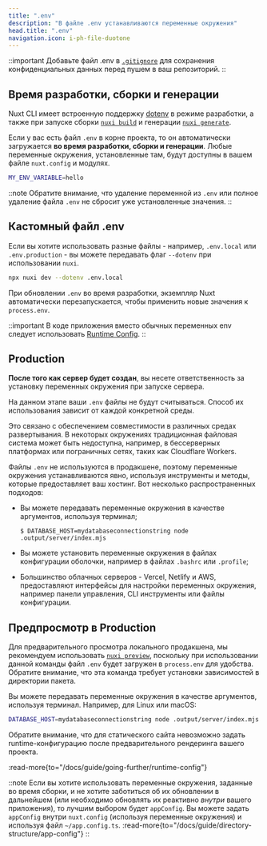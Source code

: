 ```yaml
---
title: ".env"
description: "В файле .env устанавливаются переменные окружения"
head.title: ".env"
navigation.icon: i-ph-file-duotone
---
```


::important
Добавьте файл .env в [`.gitignore`](/docs/guide/directory-structure/gitignore) для сохранения конфиденциальных данных перед пушем в ваш репозиторий.
::

## Время разработки, сборки и генерации

Nuxt CLI имеет встроенную поддержку [dotenv](https://github.com/motdotla/dotenv) в режиме разработки, а также при запуске сборки [`nuxi build`](/docs/api/commands/build) и генерации [`nuxi generate`](/docs/api/commands/generate).

Если у вас есть файл `.env` в корне проекта, то он автоматически загружается **во время разработки, сборки и генерации**. Любые переменные окружения, установленные там, будут доступны в вашем файле `nuxt.config` и модулях.

```bash [.env]
MY_ENV_VARIABLE=hello
```

::note
Обратите внимание, что удаление переменной из `.env` или полное удаление файла `.env` не сбросит уже установленные значения.
::

## Кастомный файл .env

Если вы хотите использовать разные файлы - например, `.env.local` или `.env.production` - вы можете передавать флаг `--dotenv` при использовании `nuxi`.

```bash [Terminal]
npx nuxi dev --dotenv .env.local
```

При обновлении `.env` во время разработки, экземпляр Nuxt автоматически перезапускается, чтобы применить новые значения к `process.env`.

::important
В коде приложения вместо обычных переменных env следует использовать [Runtime Config](/docs/guide/going-further/runtime-config).
::

## Production

**После того как сервер будет создан**, вы несете ответственность за установку переменных окружения при запуске сервера.

На данном этапе ваши `.env` файлы не будут считываться. Способ их использования зависит от каждой конкретной среды.

Это связано с обеспечением совместимости в различных средах развертывания. В некоторых окружениях традиционная файловая система может быть недоступна, например, в бессерверных платформах или пограничных сетях, таких как Cloudflare Workers.

Файлы `.env` не используются в продакшене, поэтому переменные окружения устанавливаются явно, используя инструменты и методы, которые предоставляет ваш хостинг. Вот несколько распространенных подходов:

- Вы можете передавать переменные окружения в качестве аргументов, используя терминал;

  `$ DATABASE_HOST=mydatabaseconnectionstring node .output/server/index.mjs`

- Вы можете установить переменные окружения в файлах конфигурации оболочки, например в файлах `.bashrc` или `.profile`;

- Большинство облачных серверов - Vercel, Netlify и AWS, предоставляют интерфейсы для настройки переменных окружения, например панели управления, CLI инструменты или файлы конфигурации.

## Предпросмотр в Production

Для предварительного просмотра локального продакшена, мы рекомендуем использовать [`nuxi preview`](/docs/api/commands/preview), поскольку при использовании данной команды файл `.env` будет загружен в `process.env` для удобства. Обратите внимание, что эта команда требует установки зависимостей в директории пакета.

Вы можете передавать переменные окружения в качестве аргументов, используя терминал. Например, для Linux или macOS:

```bash [Terminal]
DATABASE_HOST=mydatabaseconnectionstring node .output/server/index.mjs
```

Обратите внимание, что для статического сайта невозможно задать runtime-конфигурацию после предварительного рендеринга вашего проекта.

:read-more{to="/docs/guide/going-further/runtime-config"}

::note
Если вы хотите использовать переменные окружения, заданные во время сборки, и не хотите заботиться об их обновлении в дальнейшем (или необходимо обновлять их реактивно _внутри_ вашего приложения), то лучшим выбором будет `appConfig`. Вы можете задать `appConfig` внутри `nuxt.config` (используя переменные окружения) и используя файл `~/app.config.ts`.
:read-more{to="/docs/guide/directory-structure/app-config"}
::
